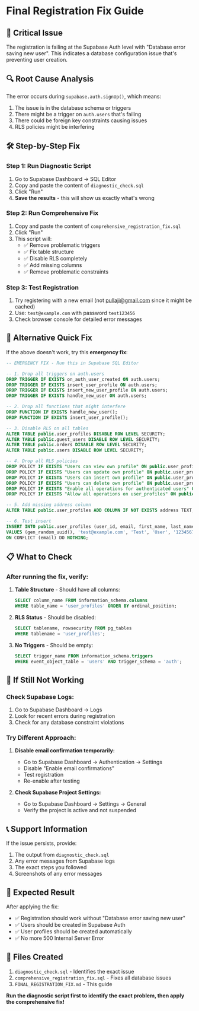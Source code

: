 # Final Registration Fix Guide

## 🚨 **Critical Issue**
The registration is failing at the Supabase Auth level with "Database error saving new user". This indicates a database configuration issue that's preventing user creation.

## 🔍 **Root Cause Analysis**
The error occurs during `supabase.auth.signUp()`, which means:
1. The issue is in the database schema or triggers
2. There might be a trigger on `auth.users` that's failing
3. There could be foreign key constraints causing issues
4. RLS policies might be interfering

## 🛠️ **Step-by-Step Fix**

### **Step 1: Run Diagnostic Script**
1. Go to Supabase Dashboard → SQL Editor
2. Copy and paste the content of `diagnostic_check.sql`
3. Click "Run"
4. **Save the results** - this will show us exactly what's wrong

### **Step 2: Run Comprehensive Fix**
1. Copy and paste the content of `comprehensive_registration_fix.sql`
2. Click "Run"
3. This script will:
   - ✅ Remove problematic triggers
   - ✅ Fix table structure
   - ✅ Disable RLS completely
   - ✅ Add missing columns
   - ✅ Remove problematic constraints

### **Step 3: Test Registration**
1. Try registering with a new email (not pullaji@gmail.com since it might be cached)
2. Use: `test@example.com` with password `test123456`
3. Check browser console for detailed error messages

## 🔧 **Alternative Quick Fix**

If the above doesn't work, try this **emergency fix**:

```sql
-- EMERGENCY FIX - Run this in Supabase SQL Editor

-- 1. Drop all triggers on auth.users
DROP TRIGGER IF EXISTS on_auth_user_created ON auth.users;
DROP TRIGGER IF EXISTS insert_user_profile ON auth.users;
DROP TRIGGER IF EXISTS insert_new_user_profile ON auth.users;
DROP TRIGGER IF EXISTS handle_new_user ON auth.users;

-- 2. Drop all functions that might interfere
DROP FUNCTION IF EXISTS handle_new_user();
DROP FUNCTION IF EXISTS insert_user_profile();

-- 3. Disable RLS on all tables
ALTER TABLE public.user_profiles DISABLE ROW LEVEL SECURITY;
ALTER TABLE public.guest_users DISABLE ROW LEVEL SECURITY;
ALTER TABLE public.orders DISABLE ROW LEVEL SECURITY;
ALTER TABLE public.users DISABLE ROW LEVEL SECURITY;

-- 4. Drop all RLS policies
DROP POLICY IF EXISTS "Users can view own profile" ON public.user_profiles;
DROP POLICY IF EXISTS "Users can update own profile" ON public.user_profiles;
DROP POLICY IF EXISTS "Users can insert own profile" ON public.user_profiles;
DROP POLICY IF EXISTS "Users can delete own profile" ON public.user_profiles;
DROP POLICY IF EXISTS "Enable all operations for authenticated users" ON public.user_profiles;
DROP POLICY IF EXISTS "Allow all operations on user_profiles" ON public.user_profiles;

-- 5. Add missing address column
ALTER TABLE public.user_profiles ADD COLUMN IF NOT EXISTS address TEXT;

-- 6. Test insert
INSERT INTO public.user_profiles (user_id, email, first_name, last_name, phone, address, role)
VALUES (gen_random_uuid(), 'test@example.com', 'Test', 'User', '1234567890', 'Test Address', 'user')
ON CONFLICT (email) DO NOTHING;
```

## 📋 **What to Check**

### **After running the fix, verify:**

1. **Table Structure** - Should have all columns:
   ```sql
   SELECT column_name FROM information_schema.columns 
   WHERE table_name = 'user_profiles' ORDER BY ordinal_position;
   ```

2. **RLS Status** - Should be disabled:
   ```sql
   SELECT tablename, rowsecurity FROM pg_tables 
   WHERE tablename = 'user_profiles';
   ```

3. **No Triggers** - Should be empty:
   ```sql
   SELECT trigger_name FROM information_schema.triggers 
   WHERE event_object_table = 'users' AND trigger_schema = 'auth';
   ```

## 🚨 **If Still Not Working**

### **Check Supabase Logs:**
1. Go to Supabase Dashboard → Logs
2. Look for recent errors during registration
3. Check for any database constraint violations

### **Try Different Approach:**
1. **Disable email confirmation temporarily:**
   - Go to Supabase Dashboard → Authentication → Settings
   - Disable "Enable email confirmations"
   - Test registration
   - Re-enable after testing

2. **Check Supabase Project Settings:**
   - Go to Supabase Dashboard → Settings → General
   - Verify the project is active and not suspended

## 📞 **Support Information**

If the issue persists, provide:
1. The output from `diagnostic_check.sql`
2. Any error messages from Supabase logs
3. The exact steps you followed
4. Screenshots of any error messages

## 🎯 **Expected Result**

After applying the fix:
- ✅ Registration should work without "Database error saving new user"
- ✅ Users should be created in Supabase Auth
- ✅ User profiles should be created automatically
- ✅ No more 500 Internal Server Error

## 📝 **Files Created**

1. `diagnostic_check.sql` - Identifies the exact issue
2. `comprehensive_registration_fix.sql` - Fixes all database issues
3. `FINAL_REGISTRATION_FIX.md` - This guide

**Run the diagnostic script first to identify the exact problem, then apply the comprehensive fix!**

